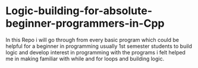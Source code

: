 # Logic-building-for-absolute-beginner-programmers-in-Cpp

In this Repo i will go through from every basic program which could be helpful for a beginner in programming usually 1st semester students to build logic and develop interest in programming with the programs i felt helped me in making familiar with while and for loops and building logic.
